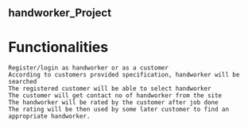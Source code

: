 ## handworker_Project


# Functionalities

	Register/login as handworker or as a customer
	According to customers provided specification, handworker will be searched
	The registered customer will be able to select handworker	
    The customer will get contact no of handworker from the site  
    The handworker will be rated by the customer after job done 
	The rating will be then used by some later customer to find an appropriate handworker. 

